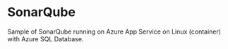 # SonarQube
Sample of SonarQube running on Azure App Service on Linux (container) with Azure SQL Database.
